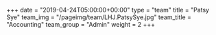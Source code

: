 +++
date = "2019-04-24T05:00:00+00:00"
type = "team"
title = "Patsy Sye"
team_img = "/pageimg/team/LHJ.PatsySye.jpg"
team_title = "Accounting"
team_group = "Admin"
weight = 2
+++